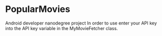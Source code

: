 # PopularMovies
Android developer nanodegree project
In order to use enter your API key into the API key variable in the MyMovieFetcher class.
